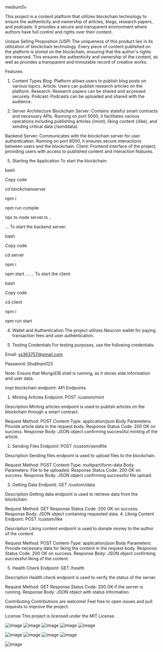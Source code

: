 
mediumSv

This project is a content platform that utilizes blockchain technology to ensure the authenticity and ownership of articles, blogs, research papers, and podcasts. It provides a secure and transparent environment where authors have full control and rights over their content.

Unique Selling Proposition (USP)
The uniqueness of this product lies in its utilization of blockchain technology. Every piece of content published on the platform is stored on the blockchain, ensuring that the author's rights are reserved. This ensures the authenticity and ownership of the content, as well as provides a transparent and immutable record of creative works.

Features


1. Content Types
Blog: Platform allows users to publish blog posts on various topics.
Article: Users can publish research articles on the platform.
Research: Research papers can be shared and accessed securely.
Podcast: Podcasts can be uploaded and shared with the audience.



3. Server Architecture
Blockchain Server: Contains stateful smart contracts and necessary APIs. Running on port 5000, it facilitates various operations including publishing articles (/mint),
liking content (/like),
and sending critical data (/senddata).


Backend Server: Communicates with the blockchain server for user authentication. Running on port 8000, it ensures secure interactions between users and the blockchain.
Client: Frontend interface of the project, providing users with access to published content and interaction features.


5. Starting the Application
To start the blockchain:

bash

Copy code

cd blockchainserver

npm i

npm run compile

npx ts-node server.ts
..

...
To start the backend server:

bash

Copy code

cd server

npm i

npm start
...
...
To start the client:

bash

Copy code

cd client 

npm i

npm run start

4. Wallet and Authentication
The project utilizes Neucron wallet for paying transaction fees and user authentication.

5. Testing Credentials
For testing purposes, use the following credentials:

Email: ss363757@gmail.com

Password: Shubham123



Note:
Ensure that MongoDB shell is running, as it stores side information and user data.












impt blockchain endpoint:
API Endpoints
1. Minting Articles
Endpoint: POST /custom/mint

Description
Minting articles endpoint is used to publish articles on the blockchain through a smart contract.

Request
Method: POST
Content-Type: application/json
Body Parameters:
Provide article data in the request body.
Response
Status Code: 200 OK on success.
Response Body:
JSON object confirming successful minting of the article.

2. Sending Files
Endpoint: POST /custom/sendfile

Description
Sending files endpoint is used to upload files to the blockchain.

Request
Method: POST
Content-Type: multipart/form-data
Body Parameters:
File to be uploaded.
Response
Status Code: 200 OK on success.
Response Body:
JSON object confirming successful file upload.

3. Getting Data
Endpoint: GET /custom/data

Description
Getting data endpoint is used to retrieve data from the blockchain.

Request
Method: GET
Response
Status Code: 200 OK on success.
Response Body:
JSON object containing requested data.
4. Liking Content
Endpoint: POST /custom/like

Description
Liking content endpoint is used to donate money to the author of the content.

Request
Method: POST
Content-Type: application/json
Body Parameters:
Provide necessary data for liking the content in the request body.
Response
Status Code: 200 OK on success.
Response Body:
JSON object confirming successful liking of the content.

5. Health Check
Endpoint: GET /health

Description
Health check endpoint is used to verify the status of the server.

Request
Method: GET
Response
Status Code: 200 OK if the server is running.
Response Body:
JSON object with status information.

Contributing
Contributions are welcome! Feel free to open issues and pull requests to improve the project.

License
This project is licensed under the MIT License.



![image](https://github.com/shubham78901/mediumSv/assets/70124011/99dac00f-34f8-4340-8db9-6195fa7c4235)
![image](https://github.com/shubham78901/mediumSv/assets/70124011/eb82d586-39c3-4412-a1bb-ad53daae3d7e)
![image](https://github.com/shubham78901/mediumSv/assets/70124011/9b3e8c09-a03f-4770-9826-4d5eecebdffd)
![image](https://github.com/shubham78901/mediumSv/assets/70124011/f938384c-b623-429e-b929-39aaccd23136)
![image](https://github.com/shubham78901/mediumSv/assets/70124011/aa1d33ec-26a6-4e3d-aae2-07df7577d1e0)

![image](https://github.com/shubham78901/mediumSv/assets/70124011/25500e1b-cf1a-4951-8fa8-c2641c98befb)
![image](https://github.com/shubham78901/mediumSv/assets/70124011/8e726601-4f9a-486c-b9b1-9ad479b0e978)
![image](https://github.com/shubham78901/mediumSv/assets/70124011/256282e3-e486-4469-83a3-1b157e02c09f)
![image](https://github.com/shubham78901/mediumSv/assets/70124011/a1d8bab8-8f90-4ba9-8df1-b61c97780ab0)



![image](https://github.com/shubham78901/mediumSv/assets/70124011/21974d62-40a3-44a3-9ec9-ffc5f81847b8)





